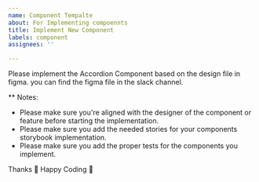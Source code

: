 ```yaml
---
name: Component Tempalte
about: For Implementing compoennts
title: Implement New Component
labels: component
assignees: ''

---
```


Please implement the Accordion Component based on the design file in figma. you can find the figma file in the slack channel.

** Notes: 
- Please make sure you're aligned with the designer of the component or feature before starting the implementation. 
- Please make sure you add the needed stories for your components storybook implementation. 
- Please make sure you add the proper tests for the components you implement. 

Thanks 🙏 
Happy Coding 🎉
